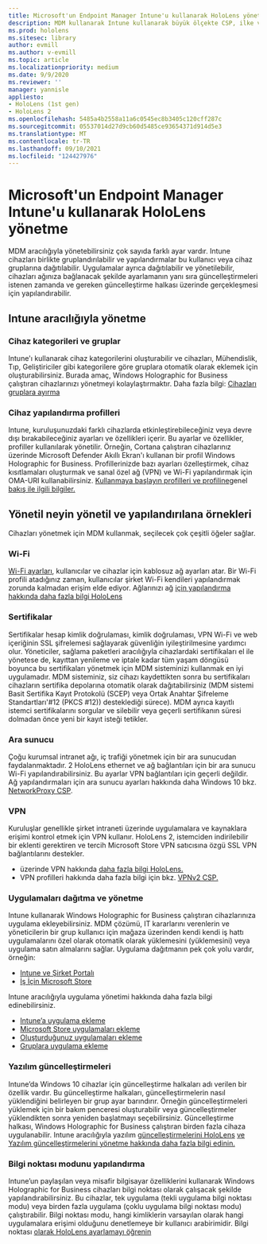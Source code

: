 ```yaml
---
title: Microsoft'un Endpoint Manager Intune'u kullanarak HoloLens yönetme
description: MDM kullanarak Intune kullanarak büyük ölçekte CSP, ilke ve HoloLens ve karma gerçeklik cihazlarını yönetmeyi öğrenin.
ms.prod: hololens
ms.sitesec: library
author: evmill
ms.author: v-evmill
ms.topic: article
ms.localizationpriority: medium
ms.date: 9/9/2020
ms.reviewer: ''
manager: yannisle
appliesto:
- HoloLens (1st gen)
- HoloLens 2
ms.openlocfilehash: 5485a4b2558a11a6c0545ec8b3405c120cff287c
ms.sourcegitcommit: 05537014d27d9cb60d5485ce93654371d914d5e3
ms.translationtype: MT
ms.contentlocale: tr-TR
ms.lasthandoff: 09/10/2021
ms.locfileid: "124427976"
---
```

# <a name="using-microsofts-endpoint-manager-intune-to-manage-hololens-devices"></a>Microsoft'un Endpoint Manager Intune'u kullanarak HoloLens yönetme

MDM aracılığıyla yönetebilirsiniz çok sayıda farklı ayar vardır. Intune cihazları birlikte gruplandırılabilir ve yapılandırmalar bu kullanıcı veya cihaz gruplarına dağıtılabilir. Uygulamalar ayrıca dağıtılabilir ve yönetilebilir, cihazları ağınıza bağlanacak şekilde ayarlamanın yanı sıra güncelleştirmeleri istenen zamanda ve gereken güncelleştirme halkası üzerinde gerçekleşmesi için yapılandırabilir. 

## <a name="how-to-manage-via-intune"></a>Intune aracılığıyla yönetme

### <a name="device-categories-and-groups"></a>Cihaz kategorileri ve gruplar
Intune'ı kullanarak cihaz kategorilerini oluşturabilir ve cihazları, Mühendislik, Tıp, Geliştiriciler gibi kategorilere göre gruplara otomatik olarak eklemek için oluşturabilirsiniz. Burada amaç, Windows Holographic for Business çalıştıran cihazlarınızı yönetmeyi kolaylaştırmaktır.
Daha fazla bilgi: [Cihazları gruplara ayırma](/mem/intune/enrollment/device-group-mapping)

### <a name="device-configuration-profiles"></a>Cihaz yapılandırma profilleri
Intune, kuruluşunuzdaki farklı cihazlarda etkinleştirebileceğiniz veya devre dışı bırakabileceğiniz ayarları ve özellikleri içerir. Bu ayarlar ve özellikler, profiller kullanılarak yönetilir. Örneğin, Cortana çalıştıran cihazlarınız üzerinde Microsoft Defender Akıllı Ekran'ı kullanan bir profil Windows Holographic for Business.
Profillerinizde bazı ayarları özelleştirmek, cihaz kısıtlamaları oluşturmak ve sanal özel ağ (VPN) ve Wi-Fi yapılandırmak için OMA-URI kullanabilirsiniz.
[Kullanmaya başlayın profilleri ve profiline](/mem/intune/configuration/device-profiles)genel [bakış ile ilgili bilgiler.](/mem/intune/configuration/device-profile-create)

## <a name="examples-of-what-can-be-managed-and-configured"></a>Yönetil neyin yönetil ve yapılandırılana örnekleri

Cihazları yönetmek için MDM kullanmak, seçilecek çok çeşitli öğeler sağlar. 

### <a name="wi-fi"></a>Wi-Fi
[Wi-Fi ayarları](/mem/intune/configuration/wi-fi-settings-configure), kullanıcılar ve cihazlar için kablosuz ağ ayarları atar. Bir Wi-Fi profili atadığınız zaman, kullanıcılar şirket Wi-Fi kendileri yapılandırmak zorunda kalmadan erişim elde ediyor.
Ağlarınızı ağ [için yapılandırma hakkında daha fazla bilgi HoloLens](hololens-commercial-infrastructure.md)

### <a name="certificates"></a>Sertifikalar
Sertifikalar hesap kimlik doğrulaması, kimlik doğrulaması, VPN Wi-Fi ve web içeriğinin SSL şifrelemesi sağlayarak güvenliğin iyileştirilmesine yardımcı olur. Yöneticiler, sağlama paketleri aracılığıyla cihazlardaki sertifikaları el ile yönetese de, kayıttan yenileme ve iptale kadar tüm yaşam döngüsü boyunca bu sertifikaları yönetmek için MDM sisteminizi kullanmak en iyi uygulamadır. MDM sisteminiz, siz cihazı kaydettikten sonra bu sertifikaları cihazların sertifika depolarına otomatik olarak dağıtabilirsiniz (MDM sistemi Basit Sertifika Kayıt Protokolü (SCEP) veya Ortak Anahtar Şifreleme Standartları'#12 (PKCS #12)) desteklediği sürece). MDM ayrıca kayıtlı istemci sertifikalarını sorgular ve silebilir veya geçerli sertifikanın süresi dolmadan önce yeni bir kayıt isteği tetikler. 

### <a name="proxy"></a>Ara sunucu
Çoğu kurumsal intranet ağı, iç trafiği yönetmek için bir ara sunucudan faydalanmaktadır. 2 HoloLens ethernet ve ağ bağlantıları için bir ara sunucu Wi-Fi yapılandırabilirsiniz. Bu ayarlar VPN bağlantıları için geçerli değildir. Ağ yapılandırmaları için ara sunucu ayarları hakkında daha Windows 10 bkz. [NetworkProxy CSP](/windows/client-management/mdm/networkproxy-csp).

### <a name="vpn"></a>VPN
Kuruluşlar genellikle şirket intraneti üzerinde uygulamalara ve kaynaklara erişimi kontrol etmek için VPN kullanır. HoloLens 2, istemciden indirilebilir bir eklenti gerektiren ve tercih Microsoft Store VPN satıcısına özgü SSL VPN bağlantılarını destekler. 
- üzerinde VPN hakkında [daha fazla bilgi HoloLens.](hololens-network.md#vpn)
- VPN profilleri hakkında daha fazla bilgi için bkz. [VPNv2 CSP.](/windows/client-management/mdm/vpnv2-csp)

### <a name="deploy-and-manage-apps"></a>Uygulamaları dağıtma ve yönetme
Intune kullanarak Windows Holographic for Business çalıştıran cihazlarınıza uygulama ekleyebilirsiniz. MDM çözümü, IT kararlarını verenlerin ve yöneticilerin bir grup kullanıcı için mağaza üzerinden kendi kendi iş hattı uygulamalarını özel olarak otomatik olarak yüklemesini (yüklemesini) veya uygulama satın almalarını sağlar. Uygulama dağıtmanın pek çok yolu vardır, örneğin:
-   [Intune ve Şirket Portalı]( app-deploy-intune.md)
-   [İş İçin Microsoft Store]( app-deploy-store-business.md)

Intune aracılığıyla uygulama yönetimi hakkında daha fazla bilgi edinebilirsiniz.
-   [Intune’a uygulama ekleme](/mem/intune/apps/apps-add)
-   [Microsoft Store uygulamaları ekleme](/mem/intune/apps/store-apps-windows)
-   [Oluşturduğunuz uygulamaları ekleme](/mem/intune/apps/lob-apps-windows)
- [Gruplara uygulama ekleme](/mem/intune/apps/apps-deploy)

### <a name="software-updates"></a>Yazılım güncelleştirmeleri
Intune’da Windows 10 cihazlar için güncelleştirme halkaları adı verilen bir özellik vardır. Bu güncelleştirme halkaları, güncelleştirmelerin nasıl yüklendiğini belirleyen bir grup ayar barındırır. Örneğin güncelleştirmeleri yüklemek için bir bakım penceresi oluşturabilir veya güncelleştirmeler yüklendikten sonra yeniden başlatmayı seçebilirsiniz. Güncelleştirme halkası, Windows Holographic for Business çalıştıran birden fazla cihaza uygulanabilir.
Intune aracılığıyla yazılım [güncelleştirmelerini HoloLens](hololens-updates.md) [ve Yazılım güncelleştirmelerini yönetme hakkında daha fazla bilgi edinin.](/mem/intune/protect/windows-update-for-business-configure)

### <a name="configure-kiosk-mode"></a>Bilgi noktası modunu yapılandırma
Intune’un paylaşılan veya misafir bilgisayar özelliklerini kullanarak Windows Holographic for Business cihazları bilgi noktası olarak çalışacak şekilde yapılandırabilirsiniz. Bu cihazlar, tek uygulama (tekli uygulama bilgi noktası modu) veya birden fazla uygulama (çoklu uygulama bilgi noktası modu) çalıştırabilir. Bilgi noktası modu, hangi kimliklerin varsayılan olarak hangi uygulamalara erişimi olduğunu denetlemeye bir kullanıcı arabirimidir.
Bilgi noktası [olarak HoloLens ayarlamayı öğrenin]( hololens-kiosk.md)

